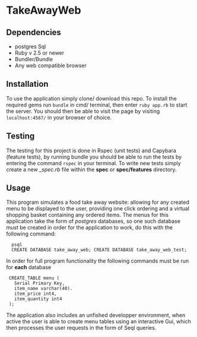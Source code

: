 # TakeAwayWeb

## Dependencies

  - postgres Sql
  - Ruby v 2.5 or newer
  - Bundler/Bundle
  - Any web compatible browser
  
## Installation

To use the application simply clone/ download this repo. To install the required gems run `bundle` in cmd/ terminal, then enter `ruby app.rb` to start the server. You should then be able to visit the page by visiting `localhost:4567/` in your browser of choice.

## Testing

The testing for this project is done in Rspec (unit tests) and Capybara (feature tests), by running bundle you should be able to run the tests by entering the command `rspec` in your terminal. To write new tests simply create a new *_spec.rb* file within the **spec** or **spec/features** directory.

## Usage

This program simulates a food take away website: allowing for any created menu to be displayed to the user, providing one click ordering and a virtual shopping basket containing any ordered items. The menus for this application take the form of *postgres* databases, so one such database must be created in order for the application to work, do this with the following command:

  ```
    psql
    CREATE DATABASE take_away_web; CREATE DATABASE take_away_web_test;
 ```
 In order for full program functionality the following commands must be run for **each** database
 
 ```
  CREATE_TABLE menu (
    Serial Primary Key,
    item_name varchar(40).
    item_price int4,
    item_quantity int4
  );
 ```

The application also includes an unfished developper environment, when active the user is able to create menu tables using an interactive Gui, which then processes the user requests in the form of Seql queries.
